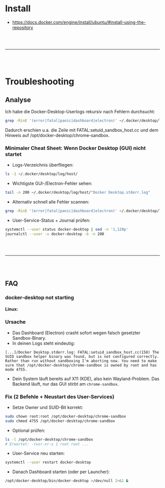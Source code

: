 # Install
- https://docs.docker.com/engine/install/ubuntu/#install-using-the-repository













<br><br>

---

<br><br>



# Troubleshooting

## Analyse

Ich habe die Docker-Desktop-Userlogs rekursiv nach Fehlern durchsucht:
```bash
grep -RinE '(error|fatal|panic|dashboard|electron)' ~/.docker/desktop/log | tail -n 200
```
Dadurch erschien u.a. die Zeile mit FATAL:setuid_sandbox_host.cc und dem Hinweis auf /opt/docker-desktop/chrome-sandbox.

### Minimaler Cheat Sheet: Wenn Docker Desktop (GUI) nicht startet
- Logs-Verzeichnis überfliegen:
```bash
ls -1 ~/.docker/desktop/log/host/
```
- Wichtigste GUI-/Electron-Fehler sehen:
```bash
tail -n 200 ~/.docker/desktop/log/host/"Docker Desktop.stderr.log"
```
- Alternativ schnell alle Fehler scannen:
```bash
grep -RinE '(error|fatal|panic|dashboard|electron)' ~/.docker/desktop/log | tail -n 200
```
- User-Service-Status + Journal prüfen:
```bash
systemctl --user status docker-desktop | sed -n '1,120p'
journalctl --user -u docker-desktop -b -n 200
```







<br><br>

---

<br><br>


## FAQ




### docker-desktop not starting

#### Linux:


### Ursache
- Das Dashboard (Electron) crasht sofort wegen falsch gesetzter Sandbox-Binary.
- In deinen Logs steht eindeutig:
```text
[...]/Docker Desktop.stderr.log: FATAL:setuid_sandbox_host.cc(158) The SUID sandbox helper binary was found, but is not configured correctly. Rather than run without sandboxing I'm aborting now. You need to make sure that /opt/docker-desktop/chrome-sandbox is owned by root and has mode 4755.
```
- Dein System läuft bereits auf X11 (KDE), also kein Wayland-Problem. Das Backend läuft, nur das GUI stirbt am `chrome-sandbox`.

### Fix (2 Befehle + Neustart des User-Services)
- Setze Owner und SUID-Bit korrekt:
```bash
sudo chown root:root /opt/docker-desktop/chrome-sandbox
sudo chmod 4755 /opt/docker-desktop/chrome-sandbox
```
- Optional prüfen:
```bash
ls -l /opt/docker-desktop/chrome-sandbox
# Erwartet: -rwsr-xr-x 1 root root ...
```
- User-Service neu starten:
```bash
systemctl --user restart docker-desktop
```
- Danach Dashboard starten (oder per Launcher):
```bash
/opt/docker-desktop/bin/docker-desktop >/dev/null 2>&1 &
```
